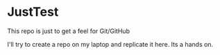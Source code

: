 # JustTest
This repo is just to get a feel for Git/GitHub

I'll try to create a repo on my laptop and replicate it here.
Its a hands on.
